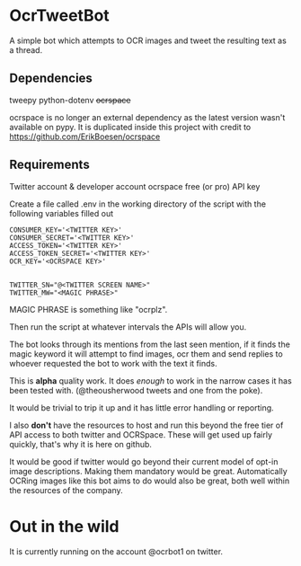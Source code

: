 # OcrTweetBot

A simple bot which attempts to OCR images and tweet the resulting text as a thread.

## Dependencies
tweepy
python-dotenv
~~ocrspace~~

ocrspace is no longer an external dependency as the latest version wasn't available on pypy.
It is duplicated inside this project with credit to https://github.com/ErikBoesen/ocrspace

## Requirements
Twitter account & developer account
ocrspace free (or pro) API key

Create a file called .env in the working directory of the script with the following variables filled out

````
CONSUMER_KEY='<TWITTER KEY>'
CONSUMER_SECRET='<TWITTER KEY>'
ACCESS_TOKEN='<TWITTER KEY>'
ACCESS_TOKEN_SECRET='<TWITTER KEY>'
OCR_KEY='<OCRSPACE KEY>'


TWITTER_SN="@<TWITTER SCREEN NAME>"
TWITTER_MW="<MAGIC PHRASE>"
````

MAGIC PHRASE is something like "ocrplz".

Then run the script at whatever intervals the APIs will allow you.

The bot looks through its mentions from the last seen mention, if it finds the magic keyword it will attempt to find images, ocr them and send replies to whoever requested the bot to work with the text it finds.

This is **alpha** quality work. It does *enough* to work in the narrow cases it has been tested with. (@theousherwood tweets and one from the poke).

It would be trivial to trip it up and it has little error handling or reporting.

I also **don't** have the resources to host and run this beyond the free tier of API access to both twitter and OCRSpace. These will get used up fairly quickly, that's why it is here on github.

It would be good if twitter would go beyond their current model of opt-in image descriptions. Making them mandatory would be great. Automatically OCRing images like this bot aims to do would also be great, both well within the resources of the company.

# Out in the wild

It is currently running on the account @ocrbot1 on twitter.
